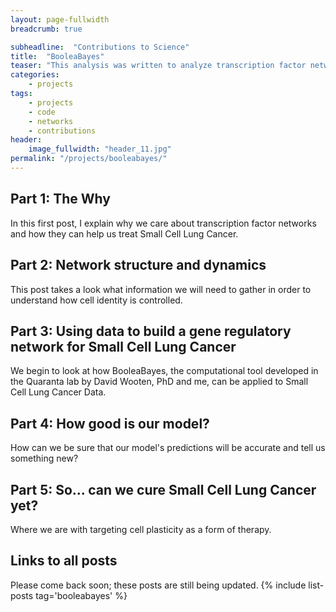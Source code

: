 ```yaml
---
layout: page-fullwidth
breadcrumb: true

subheadline:  "Contributions to Science"
title:  "BooleaBayes"
teaser: "This analysis was written to analyze transcription factor networks for Small Cell Lung Cancer phenotypes. I've written a primer on gene regulatory network dynamics and how our computational tool is able to define them and make predictions about the future using gene expression data-- RNA sequencing data that tells you the identity of a population of cells."
categories:
    - projects
tags:
    - projects
    - code
    - networks
    - contributions
header:
    image_fullwidth: "header_11.jpg"
permalink: "/projects/booleabayes/"
---
```

## Part 1: The Why
In this first post, I explain why we care about transcription factor networks and how they can help us treat Small Cell Lung Cancer.

## Part 2: Network structure and dynamics
This post takes a look what information we will need to gather in order to understand how cell identity is controlled.

## Part 3: Using data to build a gene regulatory network for Small Cell Lung Cancer
We begin to look at how BooleaBayes, the computational tool developed in the Quaranta lab by David Wooten, PhD and me, can be applied to Small Cell Lung Cancer Data. 

## Part 4: How good is our model?
How can we be sure that our model's predictions will be accurate and tell us something new?

## Part 5: So... can we cure Small Cell Lung Cancer yet?
Where we are with targeting cell plasticity as a form of therapy.

## Links to all posts
Please come back soon; these posts are still being updated.
{% include list-posts tag='booleabayes' %}

